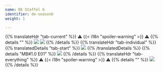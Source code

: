 ```yaml
---
name: DE Staffel 6
identifier: de-season6
weight: 1

---
```

{{% translateHdr "tab-current" %}}
:warning: {{< i18n "spoiler-warning" >}} :warning:
{{% details "" %}}
![](/sim-ayto/de06/de06_tab.png)
![](/sim-ayto/de06/de06_sum.png)
{{% /details %}}
{{% translateHdr "tab-individual" %}}
{{% translatedDetails "tab-start" %}}
![](/sim-ayto/de06/de06_0.png)
{{% /translatedDetails %}}
{{% details "MB#1.0 E01" %}}
![](/sim-ayto/de06/de06_1.png)
{{% /details %}}
{{% translateHdr "tab-everything" %}}
:warning: {{< i18n "spoiler-warning" >}} :warning:
{{% details "" %}}
![](/sim-ayto/de06/de06.col.png)
{{% /details %}}
